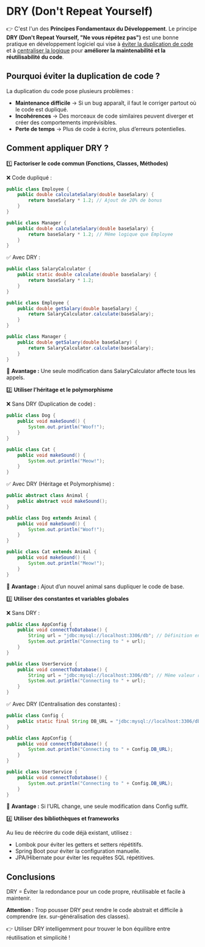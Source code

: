 # DRY (Don't Repeat Yourself)

👉 C'est l'un des **Principes Fondamentaux du Développement**.
Le principe **DRY (Don't Repeat Yourself, "Ne vous répétez pas")** est une bonne pratique en développement logiciel
qui vise à <u>éviter la duplication de code</u> et à <u>centraliser la logique</u>
pour **améliorer la maintenabilité et la réutilisabilité du code**.

## Pourquoi éviter la duplication de code ?

La duplication du code pose plusieurs problèmes :

- **Maintenance difficile** → Si un bug apparaît, il faut le corriger partout où le code est dupliqué.
- **Incohérences** → Des morceaux de code similaires peuvent diverger et créer des comportements imprévisibles.
- **Perte de temps** → Plus de code à écrire, plus d’erreurs potentielles.

## Comment appliquer DRY ?

1️⃣ **Factoriser le code commun (Fonctions, Classes, Méthodes)**

❌ Code dupliqué :
```java
public class Employee {
    public double calculateSalary(double baseSalary) {
        return baseSalary * 1.2; // Ajout de 20% de bonus
    }
}

public class Manager {
    public double calculateSalary(double baseSalary) {
        return baseSalary * 1.2; // Même logique que Employee
    }
}

```
✅ Avec DRY :
```java
public class SalaryCalculator {
    public static double calculate(double baseSalary) {
        return baseSalary * 1.2;
    }
}

public class Employee {
    public double getSalary(double baseSalary) {
        return SalaryCalculator.calculate(baseSalary);
    }
}

public class Manager {
    public double getSalary(double baseSalary) {
        return SalaryCalculator.calculate(baseSalary);
    }
}

```
📌 **Avantage :** Une seule modification dans SalaryCalculator affecte tous les appels.

2️⃣ **Utiliser l’héritage et le polymorphisme**

❌ Sans DRY (Duplication de code) :
```java
public class Dog {
    public void makeSound() {
        System.out.println("Woof!");
    }
}

public class Cat {
    public void makeSound() {
        System.out.println("Meow!");
    }
}

```
✅ Avec DRY (Héritage et Polymorphisme) :
```java
public abstract class Animal {
    public abstract void makeSound();
}

public class Dog extends Animal {
    public void makeSound() {
        System.out.println("Woof!");
    }
}

public class Cat extends Animal {
    public void makeSound() {
        System.out.println("Meow!");
    }
}

```
📌 **Avantage :** Ajout d’un nouvel animal sans dupliquer le code de base.

3️⃣ **Utiliser des constantes et variables globales**

❌ Sans DRY :
```java
public class AppConfig {
    public void connectToDatabase() {
        String url = "jdbc:mysql://localhost:3306/db"; // Définition en dur
        System.out.println("Connecting to " + url);
    }
}

public class UserService {
    public void connectToDatabase() {
        String url = "jdbc:mysql://localhost:3306/db"; // Même valeur répétée
        System.out.println("Connecting to " + url);
    }
}

```
✅ Avec DRY (Centralisation des constantes) :
```java
public class Config {
    public static final String DB_URL = "jdbc:mysql://localhost:3306/db";
}

public class AppConfig {
    public void connectToDatabase() {
        System.out.println("Connecting to " + Config.DB_URL);
    }
}

public class UserService {
    public void connectToDatabase() {
        System.out.println("Connecting to " + Config.DB_URL);
    }
}

```
📌 **Avantage :** Si l’URL change, une seule modification dans Config suffit.

4️⃣ **Utiliser des bibliothèques et frameworks**

Au lieu de réécrire du code déjà existant, utilisez :
- Lombok pour éviter les getters et setters répétitifs.
- Spring Boot pour éviter la configuration manuelle.
- JPA/Hibernate pour éviter les requêtes SQL répétitives.

## Conclusions

DRY = Éviter la redondance pour un code propre, réutilisable et facile à maintenir.

**Attention :** Trop pousser DRY peut rendre le code abstrait et difficile à comprendre (ex. sur-généralisation des classes).

👉 Utiliser DRY intelligemment pour trouver le bon équilibre entre réutilisation et simplicité ! 